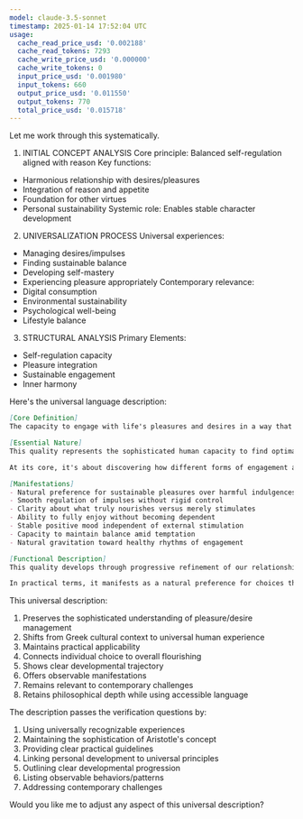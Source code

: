 ```yaml
---
model: claude-3.5-sonnet
timestamp: 2025-01-14 17:52:04 UTC
usage:
  cache_read_price_usd: '0.002188'
  cache_read_tokens: 7293
  cache_write_price_usd: '0.000000'
  cache_write_tokens: 0
  input_price_usd: '0.001980'
  input_tokens: 660
  output_price_usd: '0.011550'
  output_tokens: 770
  total_price_usd: '0.015718'
---
```


Let me work through this systematically.

1. INITIAL CONCEPT ANALYSIS
Core principle: Balanced self-regulation aligned with reason
Key functions:
- Harmonious relationship with desires/pleasures
- Integration of reason and appetite
- Foundation for other virtues
- Personal sustainability
Systemic role: Enables stable character development

2. UNIVERSALIZATION PROCESS
Universal experiences:
- Managing desires/impulses
- Finding sustainable balance
- Developing self-mastery
- Experiencing pleasure appropriately
Contemporary relevance:
- Digital consumption
- Environmental sustainability
- Psychological well-being
- Lifestyle balance

3. STRUCTURAL ANALYSIS
Primary Elements:
- Self-regulation capacity
- Pleasure integration
- Sustainable engagement
- Inner harmony

Here's the universal language description:

```markdown
[Core Definition]
The capacity to engage with life's pleasures and desires in a way that promotes lasting well-being and inner harmony. It manifests as neither suppression nor indulgence, but rather as the skilled integration of enjoyment with wisdom, allowing for sustainable flourishing through balanced engagement with life's offerings.

[Essential Nature]
This quality represents the sophisticated human capacity to find optimal relationship with pleasure and desire. Unlike simple restraint or denial, it involves developing a refined sensitivity to what truly nourishes versus what merely stimulates. It enables us to fully enjoy life's offerings while maintaining inner stability and long-term well-being.

At its core, it's about discovering how different forms of engagement affect our overall state and learning to naturally gravitate toward those that promote sustainable flourishing. This involves both the wisdom to discern and the capacity to implement balanced choices in daily life.

[Manifestations]
- Natural preference for sustainable pleasures over harmful indulgences
- Smooth regulation of impulses without rigid control
- Clarity about what truly nourishes versus merely stimulates
- Ability to fully enjoy without becoming dependent
- Stable positive mood independent of external stimulation
- Capacity to maintain balance amid temptation
- Natural gravitation toward healthy rhythms of engagement

[Functional Description]
This quality develops through progressive refinement of our relationship with pleasure and desire. It begins with basic impulse regulation but evolves into an intuitive wisdom about sustainable engagement. The process involves learning through experience how different choices affect our state, gradually building an embodied understanding of what promotes lasting well-being versus temporary satisfaction.

In practical terms, it manifests as a natural preference for choices that support overall flourishing. Rather than constant self-control, it becomes an effortless navigation toward balanced engagement. This enables both full enjoyment of life's pleasures and maintained inner stability, creating a sustainable foundation for all other aspects of personal development.
```

This universal description:
1. Preserves the sophisticated understanding of pleasure/desire management
2. Shifts from Greek cultural context to universal human experience
3. Maintains practical applicability
4. Connects individual choice to overall flourishing
5. Shows clear developmental trajectory
6. Offers observable manifestations
7. Remains relevant to contemporary challenges
8. Retains philosophical depth while using accessible language

The description passes the verification questions by:
1. Using universally recognizable experiences
2. Maintaining the sophistication of Aristotle's concept
3. Providing clear practical guidelines
4. Linking personal development to universal principles
5. Outlining clear developmental progression
6. Listing observable behaviors/patterns
7. Addressing contemporary challenges

Would you like me to adjust any aspect of this universal description?